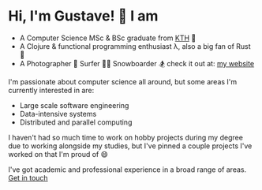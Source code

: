 # Hi, I'm Gustave! 🌊 I am 

* A Computer Science MSc & BSc graduate from [KTH](https://www.kth.se/en/studies/master/computer-science/description-1.419974) 🤖
* A Clojure & functional programming enthusiast λ, also a big fan of Rust 🦀
* A Photographer 📸 Surfer 🏄‍♂️ Snowboarder 🏂 check it out at: [my website](https://gustaver.github.io)

I'm passionate about computer science all around, but some areas I'm currently interested in are: 

* Large scale software engineering
* Data-intensive systems
* Distributed and parallel computing

I haven't had so much time to work on hobby projects during my degree due to working alongside my studies, but I've pinned a couple projects I've worked on that I'm proud of 😄

I've got academic and professional experience in a broad range of areas. [Get in touch](mailto:gustave.rousselet@icloud.com)
